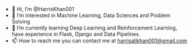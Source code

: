 - 👋 Hi, I’m @HarrisKhan001
- 👀 I’m interested in Machine Learning, Data Sciences and Problem Solving
- 🌱 I’m currently learning Deep Learning and Reinforcement Learning, have experience in Flask, Django and Data Pipelines.
- 📫 How to reach me you can contact me at harrisalikhan001@gmail.com 

<!---
HarrisKhan001/HarrisKhan001 is a ✨ special ✨ repository because its `README.md` (this file) appears on your GitHub profile.
You can click the Preview link to take a look at your changes.
--->

